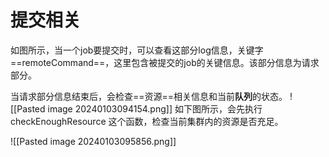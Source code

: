 # 提交相关
如图所示，当一个job要提交时，可以查看这部分log信息，关键字 ==remoteCommand==，这里包含被提交的job的关键信息。该部分信息为请求部分。

当请求部分信息结束后，会检查==资源==相关信息和当前**队列**的状态。
![[Pasted image 20240103094154.png]]
如下图所示，会先执行checkEnoughResource 这个函数，检查当前集群内的资源是否充足。

![[Pasted image 20240103095856.png]]